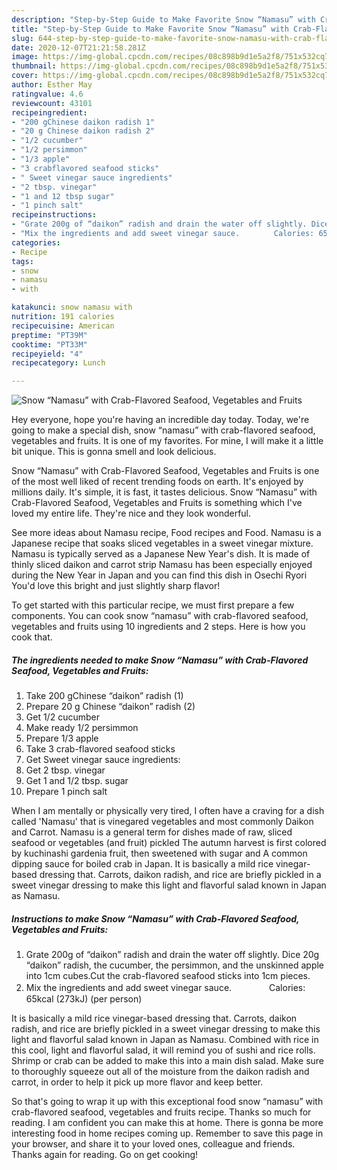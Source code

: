 ```yaml
---
description: "Step-by-Step Guide to Make Favorite Snow “Namasu” with Crab-Flavored Seafood, Vegetables and Fruits"
title: "Step-by-Step Guide to Make Favorite Snow “Namasu” with Crab-Flavored Seafood, Vegetables and Fruits"
slug: 644-step-by-step-guide-to-make-favorite-snow-namasu-with-crab-flavored-seafood-vegetables-and-fruits
date: 2020-12-07T21:21:58.281Z
image: https://img-global.cpcdn.com/recipes/08c898b9d1e5a2f8/751x532cq70/snow-namasu-with-crab-flavored-seafood-vegetables-and-fruits-recipe-main-photo.jpg
thumbnail: https://img-global.cpcdn.com/recipes/08c898b9d1e5a2f8/751x532cq70/snow-namasu-with-crab-flavored-seafood-vegetables-and-fruits-recipe-main-photo.jpg
cover: https://img-global.cpcdn.com/recipes/08c898b9d1e5a2f8/751x532cq70/snow-namasu-with-crab-flavored-seafood-vegetables-and-fruits-recipe-main-photo.jpg
author: Esther May
ratingvalue: 4.6
reviewcount: 43101
recipeingredient:
- "200 gChinese daikon radish 1"
- "20 g Chinese daikon radish 2"
- "1/2 cucumber"
- "1/2 persimmon"
- "1/3 apple"
- "3 crabflavored seafood sticks"
- " Sweet vinegar sauce ingredients"
- "2 tbsp. vinegar"
- "1 and 12 tbsp sugar"
- "1 pinch salt"
recipeinstructions:
- "Grate 200g of “daikon” radish and drain the water off slightly. Dice 20g “daikon” radish, the cucumber, the persimmon, and the unskinned apple into 1cm cubes.Cut the crab-flavored seafood sticks into 1cm pieces."
- "Mix the ingredients and add sweet vinegar sauce.　　　　 Calories: 65kcal (273kJ) (per person)"
categories:
- Recipe
tags:
- snow
- namasu
- with

katakunci: snow namasu with 
nutrition: 191 calories
recipecuisine: American
preptime: "PT39M"
cooktime: "PT33M"
recipeyield: "4"
recipecategory: Lunch

---
```



![Snow “Namasu” with Crab-Flavored Seafood, Vegetables and Fruits](https://img-global.cpcdn.com/recipes/08c898b9d1e5a2f8/751x532cq70/snow-namasu-with-crab-flavored-seafood-vegetables-and-fruits-recipe-main-photo.jpg)

Hey everyone, hope you're having an incredible day today. Today, we're going to make a special dish, snow “namasu” with crab-flavored seafood, vegetables and fruits. It is one of my favorites. For mine, I will make it a little bit unique. This is gonna smell and look delicious.

Snow “Namasu” with Crab-Flavored Seafood, Vegetables and Fruits is one of the most well liked of recent trending foods on earth. It's enjoyed by millions daily. It's simple, it is fast, it tastes delicious. Snow “Namasu” with Crab-Flavored Seafood, Vegetables and Fruits is something which I've loved my entire life. They're nice and they look wonderful.

See more ideas about Namasu recipe, Food recipes and Food. Namasu is a Japanese recipe that soaks sliced vegetables in a sweet vinegar mixture. Namasu is typically served as a Japanese New Year&#39;s dish. It is made of thinly sliced daikon and carrot strip Namasu has been especially enjoyed during the New Year in Japan and you can find this dish in Osechi Ryori You&#39;d love this bright and just slightly sharp flavor!


To get started with this particular recipe, we must first prepare a few components. You can cook snow “namasu” with crab-flavored seafood, vegetables and fruits using 10 ingredients and 2 steps. Here is how you cook that.

<!--inarticleads1-->

##### The ingredients needed to make Snow “Namasu” with Crab-Flavored Seafood, Vegetables and Fruits:

1. Take 200 gChinese “daikon” radish (1)
1. Prepare 20 g Chinese “daikon” radish (2)
1. Get 1/2 cucumber
1. Make ready 1/2 persimmon
1. Prepare 1/3 apple
1. Take 3 crab-flavored seafood sticks
1. Get  Sweet vinegar sauce ingredients:
1. Get 2 tbsp. vinegar
1. Get 1 and 1/2 tbsp. sugar
1. Prepare 1 pinch salt


When I am mentally or physically very tired, I often have a craving for a dish called &#39;Namasu&#39; that is vinegared vegetables and most commonly Daikon and Carrot. Namasu is a general term for dishes made of raw, sliced seafood or vegetables (and fruit) pickled The autumn harvest is first colored by kuchinashi gardenia fruit, then sweetened with sugar and A common dipping sauce for boiled crab in Japan. It is basically a mild rice vinegar-based dressing that. Carrots, daikon radish, and rice are briefly pickled in a sweet vinegar dressing to make this light and flavorful salad known in Japan as Namasu. 

<!--inarticleads2-->

##### Instructions to make Snow “Namasu” with Crab-Flavored Seafood, Vegetables and Fruits:

1. Grate 200g of “daikon” radish and drain the water off slightly. Dice 20g “daikon” radish, the cucumber, the persimmon, and the unskinned apple into 1cm cubes.Cut the crab-flavored seafood sticks into 1cm pieces.
1. Mix the ingredients and add sweet vinegar sauce.　　　　 Calories: 65kcal (273kJ) (per person)


It is basically a mild rice vinegar-based dressing that. Carrots, daikon radish, and rice are briefly pickled in a sweet vinegar dressing to make this light and flavorful salad known in Japan as Namasu. Combined with rice in this cool, light and flavorful salad, it will remind you of sushi and rice rolls. Shrimp or crab can be added to make this into a main dish salad. Make sure to thoroughly squeeze out all of the moisture from the daikon radish and carrot, in order to help it pick up more flavor and keep better. 

So that's going to wrap it up with this exceptional food snow “namasu” with crab-flavored seafood, vegetables and fruits recipe. Thanks so much for reading. I am confident you can make this at home. There is gonna be more interesting food in home recipes coming up. Remember to save this page in your browser, and share it to your loved ones, colleague and friends. Thanks again for reading. Go on get cooking!
